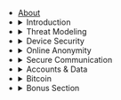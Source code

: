 <ul>
    <li><a href="#/README.md">About</a></li>
    <li>
        <details>
            <summary>Introduction</summary>
            <ul>
                <li><a href="#/introduction?id=digital-minimalism">Digital Minimalism</a></li>
                <li><a href="#/introduction?id=open-source">Open Source</a></li>
            </ul>
        </details>
    </li>
    <li>
        <details>
            <summary>Threat Modeling</summary>
            <ul>
                <li><a href="#/threat-modeling?id=who-are-you-defending-against-threat-actors">Who Are You Defending Against?</a></li>
                <li><a href="#/threat-modeling?id=how-to-define-your-personal-threat-model">Define Your Personal Threat Model</a></li>
            </ul>
        </details>
    </li>
    <li>
        <details>
            <summary>Device Security</summary>
            <ul>
                <li><a href="#/device-security?id=the-operating-system-your-digital-foundation">The Operating System</a></li>
                <li><a href="#/device-security?id=hardening-strengthening-your-system">Hardening: Strengthening Your System</a></li>
                <li><a href="#/device-security?id=grapheneos-a-secure-mobile-os">GrapheneOS: A Secure Mobile OS</a></li>
            </ul>
        </details>
    </li>
    <li>
        <details>
            <summary>Online Anonymity</summary>
            <ul>
                <li><a href="#/online-anonymity?id=vpn-virtual-private-network">VPN (Virtual Private Network)</a></li>
                <li><a href="#/online-anonymity?id=tor-the-onion-router">Tor (The Onion Router)</a></li>
                <li><a href="#/online-anonymity?id=dns-domain-name-system">DNS (Domain Name System)</a></li>
                <li><a href="#/online-anonymity?id=browsers-and-search-engines">Browsers and Search Engines</a></li>
            </ul>
        </details>
    </li>
    <li>
        <details>
            <summary>Secure Communication</summary>
            <ul>
                <li><a href="#/secure-communication?id=email-your-digital-mailbox">Email: Your Digital Mailbox</a></li>
                <li><a href="#/secure-communication?id=pgp-and-cryptography">PGP and Cryptography</a></li>
                <li><a href="#/secure-communication?id=secure-messaging">Secure Messaging</a></li>
            </ul>
        </details>
    </li>
    <li>
        <details>
            <summary>Accounts & Data</summary>
            <ul>
                <li><a href="#/account-and-data-security?id=passwords-and-2fa">Passwords and 2FA</a></li>
                <li><a href="#/account-and-data-security?id=cloud-storage">Cloud Storage</a></li>
                <li><a href="#/account-and-data-security?id=note-taking-applications">Note-Taking Applications</a></li>
                <li><a href="#/account-and-data-security?id=photos-and-metadata">Photos and Metadata</a></li>
            </ul>
        </details>
    </li>
    <li>
        <details>
            <summary>Bitcoin</summary>
            <ul>
                <li><a href="#/bitcoin?id=how-to-use-bitcoin-privately">How to Use Bitcoin Privately</a></li>
            </ul>
        </details>
    </li>
    <li>
        <details>
            <summary>Bonus Section</summary>
            <ul>
                <li><a href="#/bonus?id=large-language-models-llms">Large Language Models (LLMs)</a></li>
                <li><a href="#/bonus?id=vps-and-internet-domains">VPS and Internet Domains</a></li>
            </ul>
        </details>
    </li>
</ul>